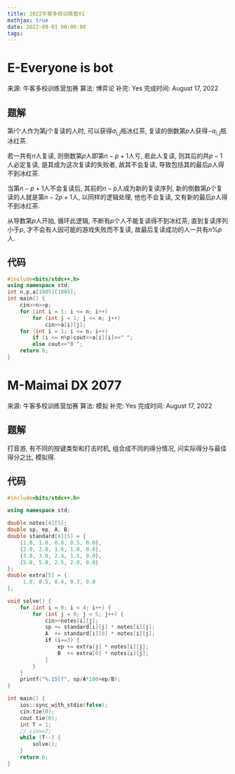 ```yaml
---
title: 2022牛客多校训练营X1
mathjax: true
date: 2022-09-01 00:00:00
tags:
---
```

# E-Everyone is bot

来源: 牛客多校训练营加赛
算法: 博弈论
补完: Yes
完成时间: August 17, 2022

## 题解

第$i$个人作为第$j$个复读的人时, 可以获得$a_{i,j}$瓶冰红茶, 复读的倒数第$p$人获得$-a_{i,j}$瓶冰红茶. 

若一共有$n$人复读, 则倒数第$p$人即第$n-p+1$人亏, 若此人复读, 则其后的共$p-1$人必定复读, 是其成为这次复读的失败者, 故其不会复读, 导致包括其的最后$p$人得不到冰红茶. 

当第$n-p+1$人不会复读后, 其前的$n-p$人成为新的复读序列, 新的倒数第$p$个复读的人就是第$n-2p+1$人, 以同样的逻辑处理, 他也不会复读, 又有新的最后$p$人得不到冰红茶. 

从导数第$p$人开始, 循环此逻辑, 不断有$p$个人不能复读得不到冰红茶, 直到复读序列小于$p$, 才不会有人因可能的游戏失败而不复读, 故最后复读成功的人一共有$n\%p$人.

## 代码

```cpp
#include<bits/stdc++.h>
using namespace std;
int n,p,a[1005][1005];
int main() {
    cin>>n>>p;
    for (int i = 1; i <= n; i++)
        for (int j = 1; j <= n; j++)
            cin>>a[i][j];
    for (int i = 1; i <= n; i++)
        if (i <= n%p)cout<<a[i][i]<<" ";
        else cout<<"0 ";
    return 0;
}
```
# M-Maimai DX 2077

来源: 牛客多校训练营加赛
算法: 模拟
补完: Yes
完成时间: August 17, 2022

## 题解

打音游, 有不同的按键类型和打击时机, 组合成不同的得分情况, 问实际得分与最佳得分之比, 模拟得. 

## 代码

```cpp
#include<bits/stdc++.h>

using namespace std;

double notes[4][5];
double sp, ep, A, B;
double standard[4][5] = {
    {1.0, 1.0, 0.8, 0.5, 0.0},
    {2.0, 2.0, 1.6, 1.0, 0.0},
    {3.0, 3.0, 2.4, 1.5, 0.0},
    {5.0, 5.0, 2.5, 2.0, 0.0}
};
double extra[5] = {
     1.0, 0.5, 0.4, 0.3, 0.0
};

void solve() {
    for (int i = 0; i < 4; i++) {
        for (int j = 0; j < 5; j++) {
            cin>>notes[i][j];
            sp += standard[i][j] * notes[i][j];
            A  += standard[i][0] * notes[i][j];
            if (i==3) {
                ep += extra[j] * notes[i][j];
                B  += extra[0] * notes[i][j];
            }
        }
    }
    printf("%.15lf", sp/A*100+ep/B);
}

int main() {
    ios::sync_with_stdio(false);
    cin.tie(0);
    cout.tie(0);
    int T = 1;
    // cin>>T;
    while (T--) {
        solve();
    }
    return 0;
}
```
